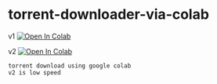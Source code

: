 # torrent-downloader-via-colab

v1 
<a href="https://github.com/kanyevelvet/torrent-downloader-via-colab/blob/main/ipynb/Torrent_Downlader" target="_parent"><img src="https://colab.research.google.com/assets/colab-badge.svg" alt="Open In Colab"/></a>

v2 
<a href="https://github.com/kanyevelvet/torrent-downloader-via-colab/blob/main/ipynb/Torrent_Downloader_2.ipynb" target="_parent"><img src="https://colab.research.google.com/assets/colab-badge.svg" alt="Open In Colab"/></a>


```colab
torrent download using google colab
v2 is low speed
```
